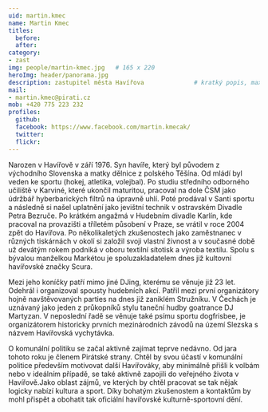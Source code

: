 ```yaml
---
uid: martin.kmec
name: Martin Kmec
titles:
  before:
  after:
category:
- zast
img: people/martin-kmec.jpg   # 165 x 220
heroImg: header/panorama.jpg
description: zastupitel města Havířova          	# kratký popis, max 160 znaků
mail:
- martin.kmec@pirati.cz
mob: +420 775 223 232
profiles:
  github:                 
  facebook: https://www.facebook.com/martin.kmecak/
  twitter: 		  
  flickr:
---
```


Narozen v Havířově v září 1976. Syn havíře, který byl původem z východního Slovenska a matky dělnice z polského Těšína. Od mládí byl veden ke sportu (hokej, atletika, volejbal). Po studiu středního odborného učiliště v Karviné, které ukončil maturitou, pracoval na dole ČSM jako údržbář hyberbarických filtrů na úpravně uhlí. Poté prodával v Santi sportu a následně si našel uplatnění jako jevištní technik v ostravském Divadle Petra Bezruče. Po krátkém angažmá v Hudebním divadle Karlín, kde pracoval na provazišti a tříletém působení v Praze, se vrátil v roce 2004 zpět do Havířova. Po několikaletých zkušenostech jako zaměstnanec v různých tiskárnách v okolí si založil svoji vlastní živnost a v současné době už devátým rokem podniká v oboru textilní sítotisk a výroba textilu. Spolu s bývalou manželkou Markétou je spoluzakladatelem dnes již kultovní havířovské značky Scura.

Mezi jeho koníčky patří mimo jiné DJing, kterému se věnuje již 23 let. Odehrál i organizoval spousty hudebních akcí. Patřil mezi první organizátory hojně navštěvovaných parties na dnes již zaniklém Stružníku. V Čechách je uznávaný jako jeden z průkopníků stylu taneční hudby goatrance DJ Martyzan. V neposlední řadě se věnuje také psímu sportu dogfrisbee, je organizátorem historicky prvních mezinárodních závodů na území Slezska s názvem Havířovská vychytávka.

O komunální politiku se začal aktivně zajímat teprve nedávno. Od jara tohoto roku je členem Pirátské strany. Chtěl by svou účastí v komunální politice především motivovat další Havířováky, aby minimálně přišli k volbám nebo v ideálním případě, se také aktivně zapojili do veřejného života v Havířově.Jako oblast zájmů, ve kterých by chtěl pracovat se tak nějak logicky nabízí kultura a sport. Díky bohatým zkušenostem a kontaktům by mohl přispět a obohatit tak oficiální havířovské kulturně-sportovní dění.
